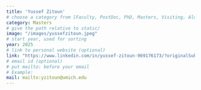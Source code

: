 ```yaml
---
title: 'Yussef Zitoun'
# choose a category from [Faculty, PostDoc, PhD, Masters, Visiting, Alumni]. Be careful about the capitalization.
category: Masters
# give the path relative to static/
image: "/images/yussefzitoun.jpeg"
# start year, used for sorting
year: 2025
# link to personal website (optional)
link: "https://www.linkedin.com/in/yussef-zitoun-969176173/?originalSubdomain=sg"
# email id (optional)
# put mailto: before your email
# Example: 
mail: mailto:yzitoun@umich.edu
---
```


